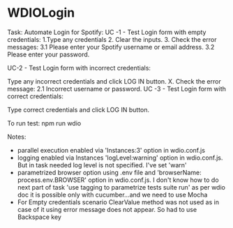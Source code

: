 # WDIOLogin
Task: Automate Login for Spotify:
UC -1 - Test Login form with empty credentials: 1.Type any credentials 2. Clear the inputs. 3. Check the error messages: 3.1 Please enter your Spotify username or email address. 3.2 Please enter your password.

UC-2 - Test Login form with incorrect credentials:

Type any incorrect credentials and click LOG IN button. X.
Check the error message: 2.1 Incorrect username or password.
UC -3 - Test Login form with correct credentials:

Type correct credentials and click LOG IN button.

To run test: npm run wdio

Notes:
- parallel execution enabled via 'Instances:3' option in wdio.conf.js
- logging enabled via Instances 'logLevel:warning' option in wdio.conf.js. But in task needed log level is not specified. I've set 'warn'
- parametrized browser option using .env file and 'browserName: process.env.BROWSER' option in wdio.conf.js. I don't know how to do next part of task 'use tagging to parametrize tests suite run' as per wdio doc it is possible only with cucumber...and we need to use Mocha
- For Empty credentials scenario ClearValue method was not used as in case of it using error message does not appear. So had to use Backspace key
